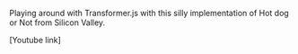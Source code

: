 Playing around with Transformer.js with this silly implementation of Hot dog or Not from Silicon Valley. 

[Youtube link]